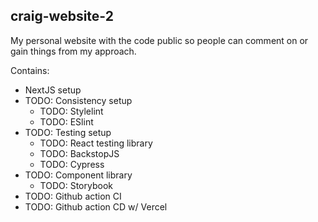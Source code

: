 ## craig-website-2

My personal website with the code public so people can comment on or gain things from my approach.

Contains:

- NextJS setup
- TODO: Consistency setup
    - TODO: Stylelint
    - TODO: ESlint
- TODO: Testing setup
    - TODO: React testing library
    - TODO: BackstopJS
    - TODO: Cypress
- TODO: Component library
    - TODO: Storybook
- TODO: Github action CI
- TODO: Github action CD w/ Vercel